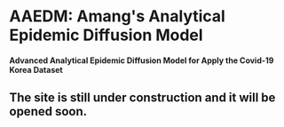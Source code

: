 # AAEDM: Amang's Analytical Epidemic Diffusion Model
#### Advanced Analytical Epidemic Diffusion Model for Apply the Covid-19 Korea Dataset

## The site is still under construction and it will be opened soon.
